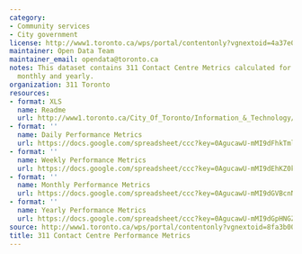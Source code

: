 ```yaml
---
category:
- Community services
- City government
license: http://www1.toronto.ca/wps/portal/contentonly?vgnextoid=4a37e03bb8d1e310VgnVCM10000071d60f89RCRD
maintainer: Open Data Team
maintainer_email: opendata@toronto.ca
notes: This dataset contains 311 Contact Centre Metrics calculated for daily, weekly,
  monthly and yearly.
organization: 311 Toronto
resources:
- format: XLS
  name: Readme
  url: http://www1.toronto.ca/City_Of_Toronto/Information_&_Technology/Open_Data/Data_Sets/Assets/Files/311_performance_metrics_readme.xls
- format: ''
  name: Daily Performance Metrics
  url: https://docs.google.com/spreadsheet/ccc?key=0AgucawU-mMI9dFhkTmlTY2k2OWExd2FHZ3lVMGpuVEE&usp=sharing
- format: ''
  name: Weekly Performance Metrics
  url: https://docs.google.com/spreadsheet/ccc?key=0AgucawU-mMI9dEhKZ0kwMUtvanQ2endTblpoNlNKN2c&usp=sharing
- format: ''
  name: Monthly Performance Metrics
  url: https://docs.google.com/spreadsheet/ccc?key=0AgucawU-mMI9dGVBcnNBaG1LZ3AycHVScTJ2SjhfU1E&usp=sharing
- format: ''
  name: Yearly Performance Metrics
  url: https://docs.google.com/spreadsheet/ccc?key=0AgucawU-mMI9dGpHNGZ4SmQtcXo4WHR3aUF2V004VWc&usp=sharing
source: http://www1.toronto.ca/wps/portal/contentonly?vgnextoid=8fa3b00f9630d310VgnVCM10000071d60f89RCRD&vgnextchannel=1a66e03bb8d1e310VgnVCM10000071d60f89RCRD
title: 311 Contact Centre Performance Metrics
---
```

